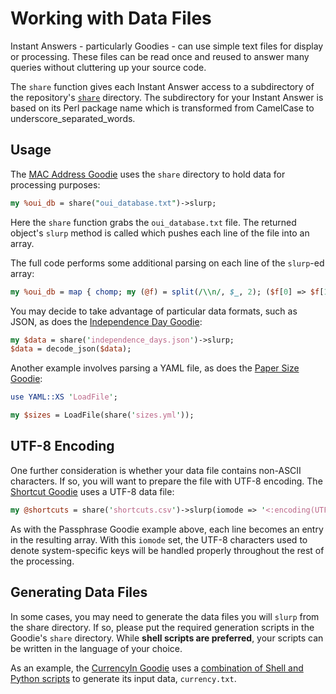 # Working with Data Files

Instant Answers - particularly Goodies - can use simple text files for display or processing. These files can be read once and reused to answer many queries without cluttering up your source code.

The `share` function gives each Instant Answer access to a subdirectory of the repository's [`share`](https://github.com/duckduckgo/zeroclickinfo-goodies/tree/master/share/goodie) directory. The subdirectory for your Instant Answer is based on its Perl package name which is transformed from CamelCase to underscore_separated_words. 

## Usage


The [MAC Address Goodie](https://github.com/duckduckgo/zeroclickinfo-goodies/blob/andrey/js-keycodes-cheatsheet/lib/DDG/Goodie/MacAddress.pm) uses the `share` directory to hold data for processing purposes:

```perl
my %oui_db = share("oui_database.txt")->slurp;
```

Here the `share` function grabs the `oui_database.txt` file. The returned object's `slurp` method is called which pushes each line of the file into an array.

The full code performs some additional parsing on each line of the `slurp`-ed array:

```perl
my %oui_db = map { chomp; my (@f) = split(/\\n/, $_, 2); ($f[0] => $f[1]); } share("oui_database.txt")->slurp;
```

You may decide to take advantage of particular data formats, such as JSON, as does the [Independence Day Goodie](https://github.com/duckduckgo/zeroclickinfo-goodies/blob/master/lib/DDG/Goodie/IndependenceDay.pm):

```perl
my $data = share('independence_days.json')->slurp;
$data = decode_json($data);
```

Another example involves parsing a YAML file, as does the [Paper Size Goodie](https://github.com/duckduckgo/zeroclickinfo-goodies/blob/master/lib/DDG/Goodie/Paper.pm):

```perl
use YAML::XS 'LoadFile';

my $sizes = LoadFile(share('sizes.yml'));
```

## UTF-8 Encoding

One further consideration is whether your data file contains non-ASCII characters. If so, you will want to prepare the file with UTF-8 encoding.  The [Shortcut Goodie](https://github.com/duckduckgo/zeroclickinfo-goodies/blob/master/lib/DDG/Goodie/Shortcut.pm) uses a UTF-8 data file:

```perl
my @shortcuts = share('shortcuts.csv')->slurp(iomode => '<:encoding(UTF-8)');
```

As with the Passphrase Goodie example above, each line becomes an entry in the resulting array. With this `iomode` set, the UTF-8 characters used to denote system-specific keys will be handled properly throughout the rest of the processing.

## Generating Data Files

In some cases, you may need to generate the data files you will `slurp` from the share directory. If so, please put the required generation scripts in the Goodie's `share` directory. While **shell scripts are preferred**, your scripts can be written in the language of your choice.

As an example, the [CurrencyIn Goodie](https://github.com/duckduckgo/zeroclickinfo-goodies/blob/master/lib/DDG/Goodie/CurrencyIn.pm) uses a [combination of Shell and Python scripts](https://github.com/duckduckgo/zeroclickinfo-goodies/tree/master/share/goodie/currency_in) to generate its input data, `currency.txt`.